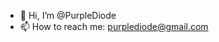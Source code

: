 - 👋 Hi, I’m @PurpleDiode
- 📫 How to reach me: purplediode@gmail.com

<!---
PurpleDiode/PurpleDiode is a ✨ special ✨ repository because its `README.md` (this file) appears on your GitHub profile.
You can click the Preview link to take a look at your changes.
--->

